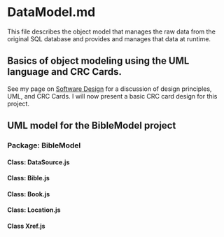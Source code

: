 # DataModel.md
This file describes the object model that manages the raw data from the original SQL database 
and provides and manages that data at runtime.  

## Basics of object modeling using the UML language and CRC Cards.
See my page on [Software Design](https://michaelkentburns.com/index.php/software-design/) for a discussion of design principles, UML, and CRC Cards.
I will now present a basic CRC card design for this project.

## UML model for the BibleModel project

### Package: BibleModel 

#### Class: DataSource.js

#### Class: Bible.js

#### Class: Book.js 

#### Class: Location.js

#### Class Xref.js 